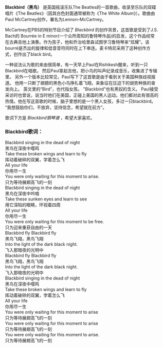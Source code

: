 

**Blackbird（黑鸟）** 是英国摇滚乐队The Beatles的一首歌曲，收录至乐队的双碟唱片《The
Beatles》（因其白色封面通常被称为《The White Album》）。歌曲由Paul
McCartney创作，署名为Lennon–McCartney。  
  
McCartney在PBS的特别节目介绍了 _Blackbird_ 的创作背景，这首歌是受到了J.S. Bach的 Bourrée in E
minor(一个众所周知的鲁特琴作品)的启发，这个作品经常在古典吉他上演奏。作为孩子，他和乔治哈里森试图学习鲁特琴来“炫耀”。该bourré是杰出的旋律和低音音符同时在上下串连。麦卡特尼采用了这种创作方式，创作出了black
bird。  
  
一种说法认为歌的来由很简单，有一天早上Paul在Rishikesh醒来，听到一只Blackbird在唱歌。
然后Paul拿起吉他，把小鸟的叫声纪录成音乐，收集进了专辑里。 另外一个版本比较常见，Paul写下了这首歌是由于看到关于美国种族歧视报道。
他用一只断了翅膀的黑色小鸟挣扎着飞翔，来象征在压迫下的弱势种族的奋发向上。 英文里的“Bird”，也代指女孩。 "Blackbird"也有黑奴的含义。
Paul接受采访时也曾说，说当时他们在美国，正碰上美国的黑人运动。他们都对此有很高的热情。他在写这首歌的时候，脑子里想的是一个黑人女孩，多过一只blackbird。
“我想鼓励你们，不放弃，坚持信念，希望就在前方”。  
  
歌词下方是 _Blackbird钢琴谱_ ，希望大家喜欢。

### Blackbird歌词：

Blackbird singing in the dead of night  
黑鸟在深夜中嘤鸣  
Take these broken wings and learn to fly  
挥动着破碎的双翼，学着怎么飞  
All your life  
你用尽一生  
You were only waiting for this moment to arise.  
只为等待展翅高飞的一刻  
Blackbird singing in the dead of night  
黑鸟在深夜中吟唱  
Take these sunken eyes and learn to see  
用它深陷的眼睛，环视着四周  
All your life  
你用尽一生  
You were only waiting for this moment to be free.  
只为迎来重获自由的一天  
Blackbird fly Blackbird fly  
黑鸟飞翔，黑鸟飞翔  
Into the light of the dark black night.  
飞入那暗夜的光明中  
Blackbird fly Blackbird fly  
黑鸟飞翔，黑鸟飞翔  
Into the light of the dark black night.  
飞入那暗夜的光明中  
Blackbird singing in the dead of night  
黑鸟在深夜中嘤鸣  
Take these broken wings and learn to fly  
挥动着破碎的双翼，学着怎么飞  
All your life  
你用尽一生  
You were only waiting for this moment to arise  
只为等待展翅高飞的一刻  
You were only waiting for this moment to arise  
只为等待展翅高飞的一刻  
You were only waiting for this moment to arise.  
只为等待展翅高飞的一刻

